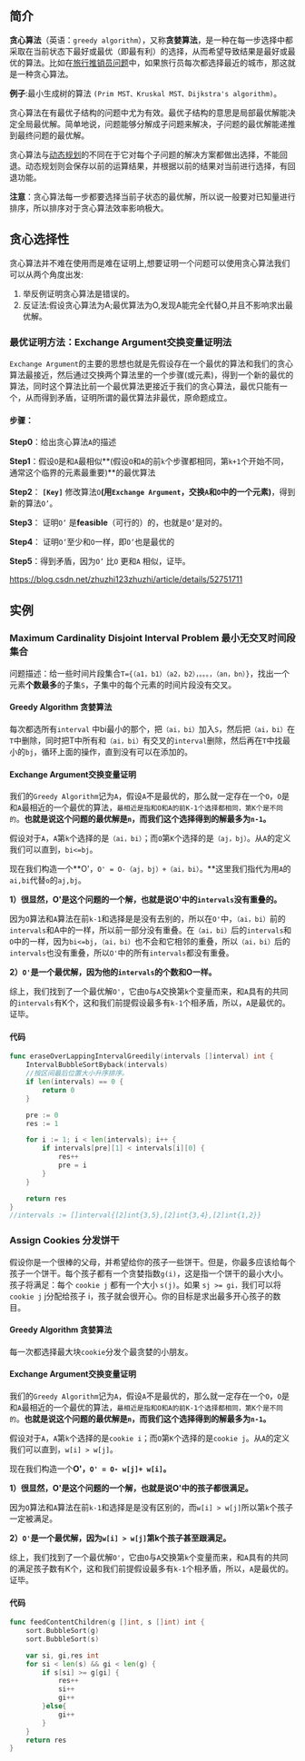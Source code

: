 ## 简介

**贪心算法**（英语：`greedy algorithm`），又称**贪婪算法**，是一种在每一步选择中都采取在当前状态下最好或最优（即最有利）的选择，从而希望导致结果是最好或最优的算法。比如在[旅行推销员问题](https://zh.wikipedia.org/wiki/旅行推销员问题)中，如果旅行员每次都选择最近的城市，那这就是一种贪心算法。

**例子**:最小生成树的算法 `(Prim MST、Kruskal MST、Dijkstra's algorithm)`。

贪心算法在有最优子结构的问题中尤为有效。最优子结构的意思是局部最优解能决定全局最优解。简单地说，问题能够分解成子问题来解决，子问题的最优解能递推到最终问题的最优解。

贪心算法与[动态规划](https://zh.wikipedia.org/wiki/动态规划)的不同在于它对每个子问题的解决方案都做出选择，不能回退。动态规划则会保存以前的运算结果，并根据以前的结果对当前进行选择，有回退功能。

**注意**：贪心算法每一步都要选择当前子状态的最优解，所以说一般要对已知量进行排序，所以排序对于贪心算法效率影响极大。



## 贪心选择性

贪心算法并不难在使用而是难在证明上,想要证明一个问题可以使用贪心算法我们可以从两个角度出发:

1. 举反例证明贪心算法是错误的。
2. 反证法:假设贪心算法为A;最优算法为O,发现A能完全代替O,并且不影响求出最优解。

### 最优证明方法：Exchange Argument交换变量证明法

`Exchange Argument`的主要的思想也就是先假设存在一个最优的算法和我们的贪心算法最接近，然后通过交换两个算法里的一个步骤(或元素)，得到一个新的最优的算法，同时这个算法比前一个最优算法更接近于我们的贪心算法，最优只能有一个，从而得到矛盾，证明所谓的最优算法非最优，原命题成立。

#### 步骤：

**Step0**：给出贪心算法`A`的描述

**Step1**：假设`O`是和`A`最相似**(假设`O`和`A`的前`k`个步骤都相同，第`k+1`个开始不同，通常这个临界的元素最重要)**的最优算法

**Step2**： **`[Key]`** 修改算法`O`**(用`Exchange Argument`，交换`A`和`O`中的一个元素)**，得到新的算法`O’`。

**Step3**： 证明`O’` 是**feasible**（可行的）的，也就是`O’`是对的。

**Step4**： 证明`O’`至少和`O`一样，即`O’`也是最优的

**Step5**：得到矛盾，因为`O’` 比`O` 更和`A` 相似，证毕。

https://blog.csdn.net/zhuzhi123zhuzhi/article/details/52751711



## 实例

### Maximum Cardinality Disjoint Interval Problem 最小无交叉时间段集合 

问题描述：给一些时间片段集合`T={（a1，b1）（a2，b2），。。。，（an，bn）}`，找出一个元素**个数最多**的子集`S`，子集中的每个元素的时间片段没有交叉。

#### Greedy Algorithm 贪婪算法

每次都选所有`interval` 中bi最小的那个，把`（ai，bi）`加入`S`，然后把`（ai，bi）`在`T`中删除，同时把T中所有和`（ai，bi）`有交叉的`interval`删除，然后再在`T`中找最小的`bj`，循环上面的操作，直到没有可以在添加的。

#### Exchange Argument交换变量证明

我们的`Greedy Algorithm`记为`A`，假设`A`不是最优的，那么就一定存在一个`O`，`O`是和`A`最相近的一个最优的算法，`最相近是指和O和A的前K-1个选择都相同，第K个是不同的`。**也就是说这个问题的最优解是`n`，而我们这个选择得到的解最多为`n-1`。**

假设对于`A`，`A`第`k`个选择的是`（ai，bi）`；而`O`第`K`个选择的是`（aj，bj）`。从`A`的定义我们可以直到，`bi<=bj`。

现在我们构造一个**O'，`O' = O-（aj，bj）+（ai，bi）`。**这里我们指代为用`A`的`ai,bi`代替`o`的`aj,bj`。

**1）很显然，O'是这个问题的一个解，也就是说O'中的`intervals`没有重叠的。**

因为`O`算法和`A`算法在前`k-1`和选择是是没有去别的，所以在`O'`中，`（ai，bi）`前的`intervals`和A中的一样，所以前一部分没有重叠。在`（ai，bi）`后的`intervals`和`O`中的一样，因为`bi<=bj`，`（ai，bi）`也不会和它相邻的重叠，所以`（ai，bi）`后的`intervals`也没有重叠，所以`O'`中的所有`intervals`都没有重叠。

**2）`O'`是一个最优解，因为他的`intervals`的个数和O一样。**

综上，我们找到了一个最优解`O'`，它由`O`与`A`交换第`k`个变量而来，和`A`具有的共同的`intervals`有K个，这和我们前提假设最多有`k-1`个相矛盾，所以，`A`是最优的。证毕。

#### 代码

```go
func eraseOverLappingIntervalGreedily(intervals []interval) int {
	IntervalBubbleSortByback(intervals)
	//按区间最后位置大小升序排序。
	if len(intervals) == 0 {
		return 0
	}

	pre := 0
	res := 1

	for i := 1; i < len(intervals); i++ {
		if intervals[pre][1] < intervals[i][0] {
			res++
			pre = i
		}
	}

	return res
}
//intervals := []interval{[2]int{3,5},[2]int{3,4},[2]int{1,2}}
```



### Assign Cookies 分发饼干

假设你是一个很棒的父母，并希望给你的孩子一些饼干。但是，你最多应该给每个孩子一个饼干。每个孩子都有一个贪婪指数`g(i)`，这是指一个饼干的最小大小。孩子将满足：每个 `cookie j` 都有一个大小 `s(j)`。如果 `sj >= gi，`我们可以将 `cookie j` j分配给孩子 i，孩子就会很开心。你的目标是求出最多开心孩子的数目。

#### Greedy Algorithm 贪婪算法

每一次都选择最大块`cookie`分发个最贪婪的小朋友。

#### Exchange Argument交换变量证明

我们的`Greedy Algorithm`记为`A`，假设`A`不是最优的，那么就一定存在一个`O`，`O`是和`A`最相近的一个最优的算法，`最相近是指和O和A的前K-1个选择都相同，第K个是不同的`。**也就是说这个问题的最优解是`n`，而我们这个选择得到的解最多为`n-1`。**

假设对于`A`，`A`第`k`个选择的是`cookie i`；而`O`第`K`个选择的是`cookie j`。从`A`的定义我们可以直到，`w[i] > w[j]`。

现在我们构造一个**O'，`O' = O- w[j]+ w[i]`。**

**1）很显然，O'是这个问题的一个解，也就是说O'中的孩子都很满足。**

因为`O`算法和`A`算法在前`k-1`和选择是是没有区别的，而`w[i] > w[j]`所以第`k`个孩子一定被满足。

**2）`O'`是一个最优解，因为`w[i] > w[j]`第k个孩子甚至跟满足。**

综上，我们找到了一个最优解`O'`，它由`O`与`A`交换第`k`个变量而来，和`A`具有的共同的满足孩子数有K个，这和我们前提假设最多有`k-1`个相矛盾，所以，`A`是最优的。证毕。

#### 代码

```go
func feedContentChildren(g []int, s []int) int {
	sort.BubbleSort(g)
	sort.BubbleSort(s)

	var si, gi,res int
	for si < len(s) && gi < len(g) {
		if s[si] >= g[gi] {
			res++
			si++
			gi++
		}else{
			gi++
		}
	}
	return res
}
```


